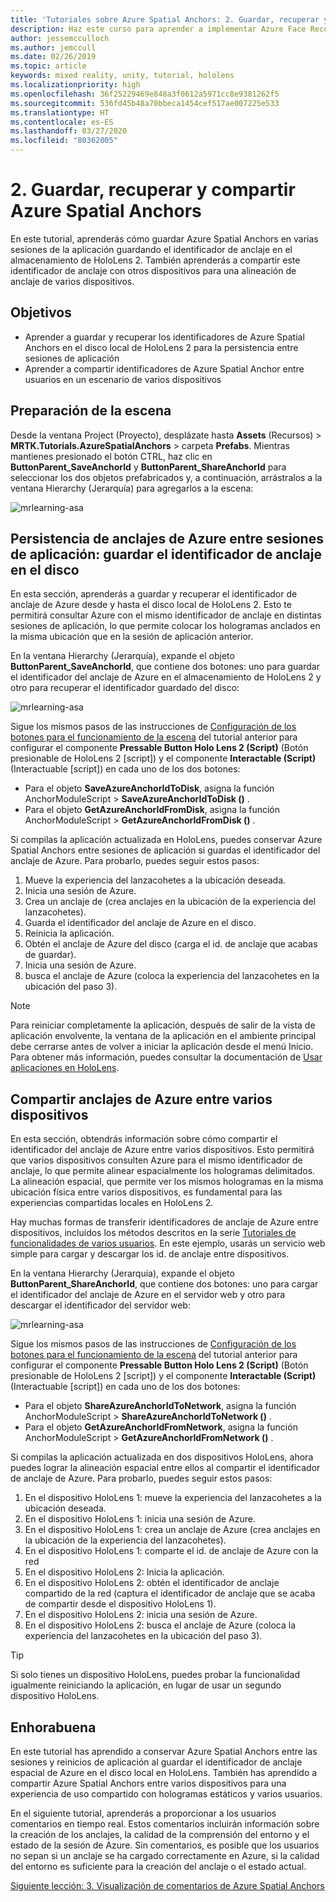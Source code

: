 ```yaml
---
title: 'Tutoriales sobre Azure Spatial Anchors: 2. Guardar, recuperar y compartir Azure Spatial Anchors'
description: Haz este curso para aprender a implementar Azure Face Recognition dentro de una aplicación de realidad mixta.
author: jessemcculloch
ms.author: jemccull
ms.date: 02/26/2019
ms.topic: article
keywords: mixed reality, unity, tutorial, hololens
ms.localizationpriority: high
ms.openlocfilehash: 36f25229469e848a3f0612a5971cc8e9381262f5
ms.sourcegitcommit: 536fd45b48a70bbeca1454cef517ae007225e533
ms.translationtype: HT
ms.contentlocale: es-ES
ms.lasthandoff: 03/27/2020
ms.locfileid: "80362005"
---
```

# <a name="2-saving-retrieving-and-sharing-azure-spatial-anchors"></a>2. Guardar, recuperar y compartir Azure Spatial Anchors

En este tutorial, aprenderás cómo guardar Azure Spatial Anchors en varias sesiones de la aplicación guardando el identificador de anclaje en el almacenamiento de HoloLens 2. También aprenderás a compartir este identificador de anclaje con otros dispositivos para una alineación de anclaje de varios dispositivos.

## <a name="objectives"></a>Objetivos

* Aprender a guardar y recuperar los identificadores de Azure Spatial Anchors en el disco local de HoloLens 2 para la persistencia entre sesiones de aplicación
* Aprender a compartir identificadores de Azure Spatial Anchor entre usuarios en un escenario de varios dispositivos

## <a name="preparing-the-scene"></a>Preparación de la escena

Desde la ventana Project (Proyecto), desplázate hasta **Assets** (Recursos) > **MRTK.Tutorials.AzureSpatialAnchors** > carpeta **Prefabs**. Mientras mantienes presionado el botón CTRL, haz clic en **ButtonParent_SaveAnchorId** y **ButtonParent_ShareAnchorId** para seleccionar los dos objetos prefabricados y, a continuación, arrástralos a la ventana Hierarchy (Jerarquía) para agregarlos a la escena:

![mrlearning-asa](images/mrlearning-asa/tutorial2-section1-step1-1.png)

## <a name="persist-azure-anchors-between-app-sessions---save-anchor-id-to-disk"></a>Persistencia de anclajes de Azure entre sesiones de aplicación: guardar el identificador de anclaje en el disco
<!-- TODO: Consider renaming to 'Persist Azure Anchors between app sessions' -->

En esta sección, aprenderás a guardar y recuperar el identificador de anclaje de Azure desde y hasta el disco local de HoloLens 2. Esto te permitirá consultar Azure con el mismo identificador de anclaje en distintas sesiones de aplicación, lo que permite colocar los hologramas anclados en la misma ubicación que en la sesión de aplicación anterior.

En la ventana Hierarchy (Jerarquía), expande el objeto **ButtonParent_SaveAnchorId**, que contiene dos botones: uno para guardar el identificador del anclaje de Azure en el almacenamiento de HoloLens 2 y otro para recuperar el identificador guardado del disco:

![mrlearning-asa](images/mrlearning-asa/tutorial2-section2-step1-1.png)

Sigue los mismos pasos de las instrucciones de [Configuración de los botones para el funcionamiento de la escena](mrlearning-asa-ch1.md#configuring-the-buttons-to-operate-the-scene) del tutorial anterior para configurar el componente **Pressable Button Holo Lens 2 (Script)** (Botón presionable de HoloLens 2 [script]) y el componente **Interactable (Script)** (Interactuable [script]) en cada uno de los dos botones:

* Para el objeto **SaveAzureAnchorIdToDisk**, asigna la función AnchorModuleScript > **SaveAzureAnchorIdToDisk ()** .
* Para el objeto **GetAzureAnchorIdFromDisk**, asigna la función AnchorModuleScript > **GetAzureAnchorIdFromDisk ()** .

Si compilas la aplicación actualizada en HoloLens, puedes conservar Azure Spatial Anchors entre sesiones de aplicación si guardas el identificador del anclaje de Azure. Para probarlo, puedes seguir estos pasos:

1. Mueve la experiencia del lanzacohetes a la ubicación deseada.
2. Inicia una sesión de Azure.
3. Crea un anclaje de (crea anclajes en la ubicación de la experiencia del lanzacohetes).
4. Guarda el identificador del anclaje de Azure en el disco.
5. Reinicia la aplicación.
6. Obtén el anclaje de Azure del disco (carga el id. de anclaje que acabas de guardar).
7. Inicia una sesión de Azure.
8. busca el anclaje de Azure (coloca la experiencia del lanzacohetes en la ubicación del paso 3).

> [!NOTE]
> Para reiniciar completamente la aplicación, después de salir de la vista de aplicación envolvente, la ventana de la aplicación en el ambiente principal debe cerrarse antes de volver a iniciar la aplicación desde el menú Inicio. Para obtener más información, puedes consultar la documentación de [Usar aplicaciones en HoloLens](https://docs.microsoft.com/hololens/holographic-home#using-apps-on-hololens).

## <a name="share-azure-anchors-between-multiple-devices"></a>Compartir anclajes de Azure entre varios dispositivos

En esta sección, obtendrás información sobre cómo compartir el identificador del anclaje de Azure entre varios dispositivos. Esto permitirá que varios dispositivos consulten Azure para el mismo identificador de anclaje, lo que permite alinear espacialmente los hologramas delimitados. La alineación espacial, que permite ver los mismos hologramas en la misma ubicación física entre varios dispositivos, es fundamental para las experiencias compartidas locales en HoloLens 2.

Hay muchas formas de transferir identificadores de anclaje de Azure entre dispositivos, incluidos los métodos descritos en la serie [Tutoriales de funcionalidades de varios usuarios](mrlearning-sharing(photon)-ch1.md). En este ejemplo, usarás un servicio web simple para cargar y descargar los id. de anclaje entre dispositivos.

En la ventana Hierarchy (Jerarquía), expande el objeto **ButtonParent_ShareAnchorId**, que contiene dos botones: uno para cargar el identificador del anclaje de Azure en el servidor web y otro para descargar el identificador del servidor web:

![mrlearning-asa](images/mrlearning-asa/tutorial2-section3-step1-1.png)

Sigue los mismos pasos de las instrucciones de [Configuración de los botones para el funcionamiento de la escena](mrlearning-asa-ch1.md#configuring-the-buttons-to-operate-the-scene) del tutorial anterior para configurar el componente **Pressable Button Holo Lens 2 (Script)** (Botón presionable de HoloLens 2 [script]) y el componente **Interactable (Script)** (Interactuable [script]) en cada uno de los dos botones:

* Para el objeto **ShareAzureAnchorIdToNetwork**, asigna la función AnchorModuleScript > **ShareAzureAnchorIdToNetwork ()** .
* Para el objeto **GetAzureAnchorIdFromNetwork**, asigna la función AnchorModuleScript > **GetAzureAnchorIdFromNetwork ()** .

Si compilas la aplicación actualizada en dos dispositivos HoloLens, ahora puedes lograr la alineación espacial entre ellos al compartir el identificador de anclaje de Azure. Para probarlo, puedes seguir estos pasos:

1. En el dispositivo HoloLens 1: mueve la experiencia del lanzacohetes a la ubicación deseada.
2. En el dispositivo HoloLens 1: inicia una sesión de Azure.
3. En el dispositivo HoloLens 1: crea un anclaje de Azure (crea anclajes en la ubicación de la experiencia del lanzacohetes).
4. En el dispositivo HoloLens 1: comparte el id. de anclaje de Azure con la red
5. En el dispositivo HoloLens 2: Inicia la aplicación.
6. En el dispositivo HoloLens 2: obtén el identificador de anclaje compartido de la red (captura el identificador de anclaje que se acaba de compartir desde el dispositivo HoloLens 1).
7. En el dispositivo HoloLens 2: inicia una sesión de Azure.
8. En el dispositivo HoloLens 2: busca el anclaje de Azure (coloca la experiencia del lanzacohetes en la ubicación del paso 3).

> [!TIP]
> Si solo tienes un dispositivo HoloLens, puedes probar la funcionalidad igualmente reiniciando la aplicación, en lugar de usar un segundo dispositivo HoloLens.

## <a name="congratulations"></a>Enhorabuena

En este tutorial has aprendido a conservar Azure Spatial Anchors entre las sesiones y reinicios de aplicación al guardar el identificador de anclaje espacial de Azure en el disco local en HoloLens. También has aprendido a compartir Azure Spatial Anchors entre varios dispositivos para una experiencia de uso compartido con hologramas estáticos y varios usuarios.

En el siguiente tutorial, aprenderás a proporcionar a los usuarios comentarios en tiempo real. Estos comentarios incluirán información sobre la creación de los anclajes, la calidad de la comprensión del entorno y el estado de la sesión de Azure. Sin comentarios, es posible que los usuarios no sepan si un anclaje se ha cargado correctamente en Azure, si la calidad del entorno es suficiente para la creación del anclaje o el estado actual.

[Siguiente lección: 3. Visualización de comentarios de Azure Spatial Anchors](mrlearning-asa-ch3.md)
